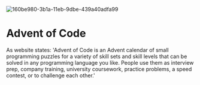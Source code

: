 ![160be980-3b1a-11eb-9dbe-439a40adfa99](https://github.com/kolmi93/Advent_of_Code/assets/129217792/e46d3da4-4a0d-44fb-ad5e-dd03c711fb39)

#  Advent of Code

As website states: 'Advent of Code is an Advent calendar of small programming puzzles for a variety of skill sets and skill levels that can be solved in any programming language you like.
People use them as interview prep, company training, university coursework, practice problems, a speed contest, or to challenge each other.'

